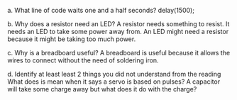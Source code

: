 a. What line of code waits one and a half seconds?
delay(1500);

b. Why does a resistor need an LED?
A resistor needs something to resist. It needs an LED to take some power away from. An LED might need a resistor because it might be taking too much power.

c. Why is a breadboard useful?
A breadboard is useful because it allows the wires to connect without the need of soldering iron.

d. Identify at least least 2 things you did not understand from the reading
What does is mean when it says a servo is based on pulses?
A capacitor will take some charge away but what does it do with the charge?
